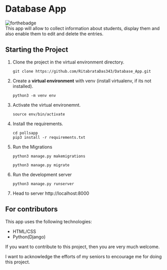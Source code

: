 # Database App

![forthebadge](https://forthebadge.com/images/badges/made-with-python.svg)<br>
This app will allow to collect information about students, display them and also enable them to edit and delete the entries.

##  Starting the Project


1. Clone the project in the virtual environment directory.

    ```
    git clone https://github.com/RitabrataDas343/Database_App.git

    ```

2. Create a **virtual environment** with venv (install virtualenv, if its not installed).

    ```
    python3 -m venv env

    ```

3. Activate the virtual environemnt.
    ```
    source env/bin/activate

    ```
    
4. Install the requirements.

    ```
    cd pollsapp
    pip3 install -r requirements.txt

    ```


5. Run the Migrations
    ```
    python3 manage.py makemigrations

    python3 manage.py migrate

    ```
6. Run the development server
    ```
    python3 manage.py runserver

    ```
7. Head to server http://localhost:8000


## For contributors

This app uses the following technologies:

+ HTML/CSS
+ Python(Django)

If you want to contribute to this project, then you are very much welcome.

I want to acknowledge the efforts of my seniors to encourage me for doing this project.

